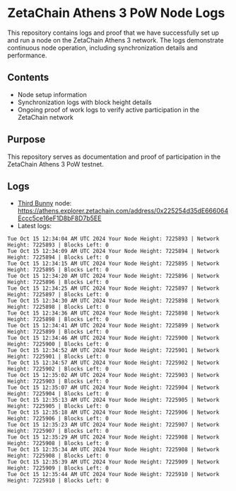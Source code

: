 # ZetaChain Athens 3 PoW Node Logs
This repository contains logs and proof that we have successfully set up and run a node on the ZetaChain Athens 3 network. The logs demonstrate continuous node operation, including synchronization details and performance.

## Contents
- Node setup information
- Synchronization logs with block height details
- Ongoing proof of work logs to verify active participation in the ZetaChain network

## Purpose
This repository serves as documentation and proof of participation in the ZetaChain Athens 3 PoW testnet.

## Logs

- [Third Bunny](https://thirdbunny.xyz/) node: https://athens.explorer.zetachain.com/address/0x225254d35dE666064Eccc5ce16eF1D8bF8D7b5EE
- Latest logs:
```
Tue Oct 15 12:34:04 AM UTC 2024 Your Node Height: 7225893 | Network Height: 7225893 | Blocks Left: 0
Tue Oct 15 12:34:09 AM UTC 2024 Your Node Height: 7225894 | Network Height: 7225894 | Blocks Left: 0
Tue Oct 15 12:34:15 AM UTC 2024 Your Node Height: 7225895 | Network Height: 7225895 | Blocks Left: 0
Tue Oct 15 12:34:20 AM UTC 2024 Your Node Height: 7225896 | Network Height: 7225896 | Blocks Left: 0
Tue Oct 15 12:34:25 AM UTC 2024 Your Node Height: 7225897 | Network Height: 7225897 | Blocks Left: 0
Tue Oct 15 12:34:30 AM UTC 2024 Your Node Height: 7225898 | Network Height: 7225898 | Blocks Left: 0
Tue Oct 15 12:34:36 AM UTC 2024 Your Node Height: 7225898 | Network Height: 7225898 | Blocks Left: 0
Tue Oct 15 12:34:41 AM UTC 2024 Your Node Height: 7225899 | Network Height: 7225899 | Blocks Left: 0
Tue Oct 15 12:34:46 AM UTC 2024 Your Node Height: 7225900 | Network Height: 7225900 | Blocks Left: 0
Tue Oct 15 12:34:52 AM UTC 2024 Your Node Height: 7225901 | Network Height: 7225901 | Blocks Left: 0
Tue Oct 15 12:34:57 AM UTC 2024 Your Node Height: 7225902 | Network Height: 7225902 | Blocks Left: 0
Tue Oct 15 12:35:02 AM UTC 2024 Your Node Height: 7225903 | Network Height: 7225903 | Blocks Left: 0
Tue Oct 15 12:35:07 AM UTC 2024 Your Node Height: 7225904 | Network Height: 7225904 | Blocks Left: 0
Tue Oct 15 12:35:13 AM UTC 2024 Your Node Height: 7225905 | Network Height: 7225905 | Blocks Left: 0
Tue Oct 15 12:35:18 AM UTC 2024 Your Node Height: 7225906 | Network Height: 7225906 | Blocks Left: 0
Tue Oct 15 12:35:23 AM UTC 2024 Your Node Height: 7225907 | Network Height: 7225907 | Blocks Left: 0
Tue Oct 15 12:35:29 AM UTC 2024 Your Node Height: 7225908 | Network Height: 7225908 | Blocks Left: 0
Tue Oct 15 12:35:34 AM UTC 2024 Your Node Height: 7225908 | Network Height: 7225908 | Blocks Left: 0
Tue Oct 15 12:35:39 AM UTC 2024 Your Node Height: 7225909 | Network Height: 7225909 | Blocks Left: 0
Tue Oct 15 12:35:44 AM UTC 2024 Your Node Height: 7225910 | Network Height: 7225910 | Blocks Left: 0
```
